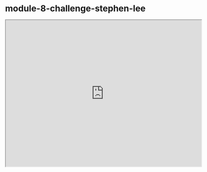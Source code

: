 # module-8-challenge-stephen-lee

<iframe src="https://drive.google.com/file/d/14LjU1aN_vMftPFbg7roT_mEm0e6FRFrB/preview" width="640" height="480"></iframe>